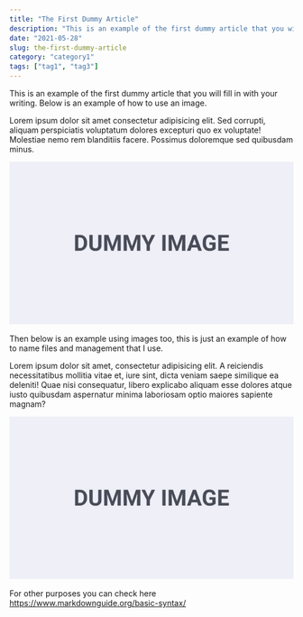 ```yaml
---
title: "The First Dummy Article"
description: "This is an example of the first dummy article that you will fill in with your writing. Below is an example of how to use an image."
date: "2021-05-28"
slug: the-first-dummy-article
category: "category1"
tags: ["tag1", "tag3"]
---
```


This is an example of the first dummy article that you will fill in with your writing. Below is an example of how to use an image.

Lorem ipsum dolor sit amet consectetur adipisicing elit. Sed corrupti, aliquam perspiciatis voluptatum dolores excepturi quo ex voluptate! Molestiae nemo rem blanditiis facere. Possimus doloremque sed quibusdam minus.

![text alt](../images/posts/001-1-dummy-image.jpg "text hover")

Then below is an example using images too, this is just an example of how to name files and management that I use.

Lorem ipsum dolor sit amet, consectetur adipisicing elit. A reiciendis necessitatibus mollitia vitae et, iure sint, dicta veniam saepe similique ea deleniti! Quae nisi consequatur, libero explicabo aliquam esse dolores atque iusto quibusdam aspernatur minima laboriosam optio maiores sapiente magnam?

![text alt](../images/posts/001-2-dummy-image-too.jpg "text hover")

For other purposes you can check here https://www.markdownguide.org/basic-syntax/